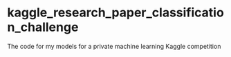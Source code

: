 # kaggle_research_paper_classification_challenge
The code for my models for a private machine learning Kaggle competition
